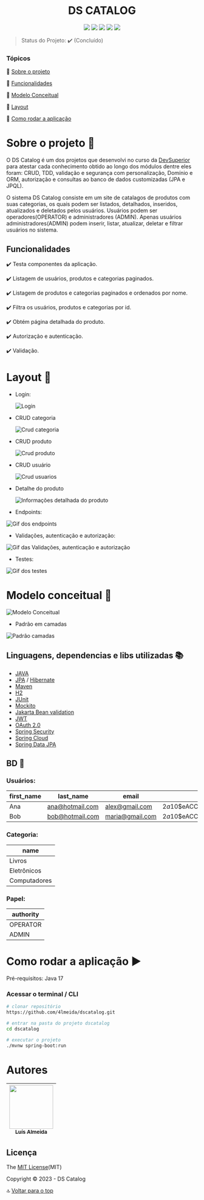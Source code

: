 <h1 align="center">  DS CATALOG  </h1>
<p align="center">
  <img src="https://img.shields.io/static/v1?label=spring&message=framework&color=blue&style=for-the-badge&logo=SPRING"/>
  <img src="https://img.shields.io/static/v1?label=Postman&message=API management&color=blue&style=for-the-badge&logo=postman"/>
  <img src="https://img.shields.io/static/v1?label=Apache&message=Dependency manager&color=blue&style=for-the-badge&logo=apache"/>
  <img src="http://img.shields.io/static/v1?label=License&message=MIT&color=green&style=for-the-badge"/>
  <img src="http://img.shields.io/static/v1?label=FASE&message=BACKEND&color=RED&style=for-the-badge"/>
</p>  

> Status do Projeto: :heavy_check_mark: (Concluído)

### Tópicos

:small_blue_diamond: [Sobre o projeto](#Sobre-o-projeto-open_file_folder)

:small_blue_diamond: [Funcionalidades](#Funcionalidades)

:small_blue_diamond: [Modelo Conceitual](#Modelo-conceitual-page_with_curl)

:small_blue_diamond: [Layout](#Layout-mag_right)

:small_blue_diamond: [Como rodar a aplicação](#como-rodar-a-aplicação-arrow_forward)

# Sobre o projeto :open_file_folder:

O DS Catalog é um dos projetos que desenvolvi no curso da [DevSuperior](https://devsuperior.com.br/cursos) para atestar cada conhecimento obtido ao longo dos módulos dentre eles foram: CRUD, TDD, validação e segurança com personalização, Domínio e ORM, autorização e consultas ao banco de dados customizadas (JPA e JPQL). 

<p>
O sistema DS Catalog consiste em um site de catalagos de produtos com suas categorias, os quais podem ser listados, detalhados, inseridos, atualizados e deletados pelos usuários. Usuários podem ser operadores(OPERATOR) e administradores (ADMIN). Apenas
usuários administradores(ADMIN) podem inserir, listar, atualizar, deletar e filtrar usuários no sistema.
</p>

## Funcionalidades

:heavy_check_mark: Testa componentes da aplicação.

:heavy_check_mark: Listagem de usuários, produtos e categorias paginados.

:heavy_check_mark: Listagem de produtos e categorias paginados e ordenados por nome.

:heavy_check_mark: Filtra os usuários, produtos e categorias por id.

:heavy_check_mark: Obtém página detalhada do produto.

:heavy_check_mark: Autorização e autenticação.

:heavy_check_mark: Validação.

# Layout :mag_right:

- Login:

  ![Login](/backend/src/main/assets/login-dscatalog.png)

- CRUD categoria  

  ![Crud categoria](/backend/src/main/assets/crud-categoria-dscatalog.png)

- CRUD produto

  ![Crud produto](/backend/src/main/assets/crud-produto-dscatalog.png)

- CRUD usuário

  ![Crud usuarios](/backend/src/main/assets/crud-usuarios-dscatalog.png)

- Detalhe do produto  

  ![Informações detalhada do produto](/backend/src/main/assets/details-dscatalog.png)

- Endpoints:

![Gif dos endpoints](/backend/src/main/assets/dscatalog-endpoints.gif)

- Validações, autenticação e autorização:

![Gif das Validações, autenticação e autorização](/backend/src/main/assets/dscatalog-validacao-autenticacao.gif)

- Testes:

![Gif dos testes](/backend/src/main/assets/dscatalog-tests.gif)

# Modelo conceitual  :page_with_curl:
![Modelo Conceitual](/backend/src/main/assets/domain-model-dscatalog.png)

- Padrão em camadas

![Padrão camadas](/backend/src/main/assets/padrao-camadas.png)

## Linguagens, dependencias e libs utilizadas :books:
- [JAVA](https://www.java.com/pt-BR/)
- [JPA](https://spring.io/projects/spring-data-jpa) / [Hibernate](https://hibernate.org/)
- [Maven](https://maven.apache.org/)
- [H2](https://www.h2database.com/html/main.html)
- [JUnit](https://junit.org/junit5/)
- [Mockito](https://site.mockito.org/)
- [Jakarta Bean validation](https://beanvalidation.org)
- [JWT](https://jwt.io)
- [OAuth 2.0](https://oauth.net/2/)
- [Spring Security](https://docs.spring.io/spring-security/reference/index.html)
- [Spring Cloud](https://docs.spring.io/spring-cloud/docs/current/reference/html)
- [Spring Data JPA](https://docs.spring.io/spring-data/jpa/docs/current/reference/html)


## BD :floppy_disk:

### Usuários:

| first_name | last_name |  email   | password |
|------|-----------------|----------|----------|
| Ana  | ana@hotmail.com | alex@gmail.com | $2a$10$eACCYoNOHEqXve8aIWT8Nu3PkMXWBaOxJ9aORUYzfMQCbVBIhZ8tG
| Bob  | bob@hotmail.com | maria@gmail.com |$2a$10$eACCYoNOHEqXve8aIWT8Nu3PkMXWBaOxJ9aORUYzfMQCbVBIhZ8tG

### Categoria:

| name    | 
|---------|
| Livros |
| Eletrônicos|
| Computadores|

### Papel:

| authority |
|-----------|
| OPERATOR  |
| ADMIN     |

# Como rodar a aplicação :arrow_forward:

Pré-requisitos: Java 17
### Acessar o terminal / CLI
```bash
# clonar repositório
https://github.com/4lmeida/dscatalog.git
```
```bash
# entrar na pasta do projeto dscatalog
cd dscatalog
```
```bash
# executar o projeto
./mvnw spring-boot:run
```
# Autores

| [<img src="https://avatars.githubusercontent.com/u/93017964?v=4" width=115><br><sub>Luís Almeida</sub>](https://github.com/4lmeida) |
| :---: | 



## Licença

The [MIT License](/LICENSE)(MIT)

Copyright :copyright: 2023 - DS Catalog

:top: [Voltar para o top](#Tópicos)